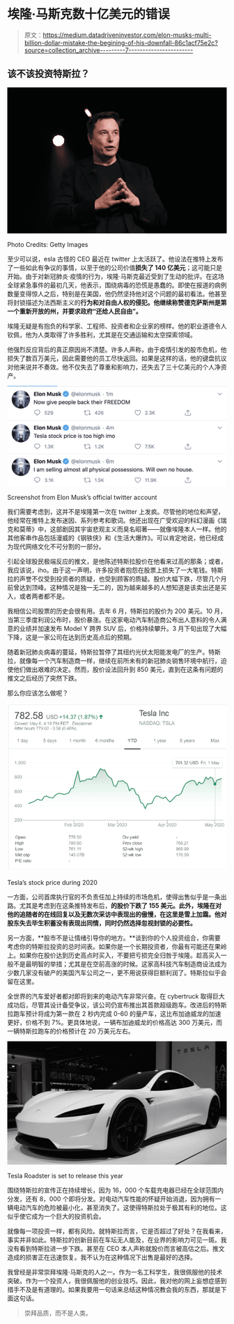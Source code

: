 # 埃隆·马斯克数十亿美元的错误

> 原文：<https://medium.datadriveninvestor.com/elon-musks-multi-billion-dollar-mistake-the-begining-of-his-downfall-86c1acf75e2c?source=collection_archive---------7----------------------->

## 该不该投资特斯拉？

![](img/b687a1a1b02c6863c463ef091e597722.png)

Photo Credits: Getty Images

至少可以说，esla 古怪的 CEO 最近在 twitter 上太活跃了。他设法在推特上发布了一些如此有争议的事情，以至于他的公司价值**损失了 140 亿美元**；这可能只是开始。由于对新冠肺炎·疫情的行为，埃隆·马斯克最近受到了生动的批评。在这场全球紧急事件的最初几天，他表示，围绕病毒的恐慌是愚蠢的。即使在报道的病例数量变得惊人之后，特别是在美国，他仍然坚持他对这个问题的最初看法。他甚至将封锁描述为法西斯主义的**行为和对自由人权的侵犯。他继续称赞德克萨斯州是第一个重新开放的州，并要求政府“还给人民自由”。**

埃隆无疑是有抱负的科学家、工程师、投资者和企业家的榜样。他的职业道德令人钦佩，他为人类取得了许多胜利，尤其是在交通运输和太空探索领域。

他强烈反应背后的真正原因尚不清楚。许多人声称，由于疫情引发的股市危机，他损失了数百万美元，因此需要他的员工尽快返回。如果是这样的话，他的键盘抗议对他来说并不奏效。他不仅失去了尊重和影响力，还失去了三十亿美元的个人净资产。

![](img/7eaad5030c9a6987d3db503d3ddef337.png)

Screenshot from Elon Musk’s official twitter account

我们需要考虑到，这并不是埃隆第一次在 twitter 上发疯。尽管他的地位和声望，他经常在推特上发布迷因、系列参考和歌词。他还出现在广受欢迎的科幻漫画《瑞克和莫蒂》中，这部剧因其宇宙悲观主义而臭名昭著——就像埃隆本人一样。他的其他客串作品包括漫威的《钢铁侠》和《生活大爆炸》。可以肯定地说，他已经成为现代网络文化不可分割的一部分。

引起全球股民极端反应的推文，是他陈述特斯拉股价在他看来过高的那条；或者，我应该说，iho。由于这一声明，许多投资者抱怨在股票上损失了一大笔钱。特斯拉的声誉不仅受到投资者的质疑，也受到顾客的质疑。股价大幅下跌，尽管几个月前曾达到顶峰。这种情况是独一无二的，因为越来越多的人想知道是该卖出还是买入，或者两者都不是。

我相信公司股票的历史会很有用。去年 6 月，特斯拉的股价为 200 美元。10 月，当第三季度利润公布时，股价暴涨。在这家电动汽车制造商公布出人意料的令人满意的业绩并加速发布 Model Y 跨界 SUV 后，价格持续攀升。3 月下旬出现了大幅下降，这是一家公司在达到历史高点后的预期。

随着新冠肺炎病毒的蔓延，特斯拉暂停了其纽约光伏太阳能发电厂的生产。特斯拉，就像每一个汽车制造商一样，继续在前所未有的新冠肺炎销售环境中航行，迫使他们做出艰难的决定。然而，股价设法回升到 850 美元，直到在这条有问题的推文之后经历了突然下跌。

那么你应该怎么做呢？

![](img/18f0d476dbfe85d501bded800cda1911.png)

Tesla’s stock price during 2020

一方面，公司首席执行官的不负责任加上持续的市场危机，使得出售似乎是一条出路。尤其是考虑到在这条推特发布后，**的股价下跌了 155 美元。此外，埃隆在对他的追随者的在线回复以及无数次采访中表现出的傲慢，在这里是雪上加霜。他对股东失去毕生积蓄没有表现出同情，同时仍然选择忽视封锁的必要性。**

另一方面，**股市不是让情绪引导你的地方。**谈到你的个人投资组合，你需要考虑你的特斯拉投资的总时间表。如果你是一个长期投资者，你最有可能还在果岭上。如果你在股价达到历史高点时买入，不要把亏损完全归咎于埃隆。趁高买入一般不是最明智的举措；尤其是在空前高涨的时候。这家高科技汽车制造商设法成为少数几家没有破产的美国汽车公司之一，更不用说获得巨额利润了。特斯拉似乎会留在这里。

全世界的汽车爱好者都对即将到来的电动汽车非常兴奋。在 cybertruck 取得巨大成功后，尽管其设计备受争议，该公司仍宣布推出其首款超级跑车。改进后的特斯拉跑车预计将成为第一款在 2 秒内完成 0-60 的量产车，这比布加迪威龙的加速更好，价格不到 7%。更具体地说，一辆布加迪威龙的价格高达 300 万美元，而一辆特斯拉跑车的价格预计在 20 万美元左右。

![](img/485ce82ed98d0cfdc137d46241f969eb.png)

Tesla Roadster is set to release this year

围绕特斯拉的宣传正在持续增长，因为 16，000 个车载充电器已经在全球范围内分发，还有 8，000 个即将分发。对电动汽车性能的怀疑开始消退，因为拥有一辆电动汽车的危险被最小化，甚至消失了。这使得特斯拉处于极其有利的地位。这似乎使它成为一个巨大的投资机会。

就像每一项投资一样，都有风险。就特斯拉而言，它是否超过了好处？在我看来，事实并非如此。特斯拉的创新目前在车坛无人能及，在业界的影响力可见一斑。我没有看到特斯拉进一步下跌。甚至在 CEO 本人声称就股价而言被高估之后。推文造成的损害正在迅速恢复。我不认为在这种情况下出售是最好的选择。

我曾经是非常崇拜埃隆·马斯克的人之一。作为一名工科学生，我很佩服他的技术突破。作为一个投资人，我很佩服他的创业技巧。因此，我对他的网上妄想症感到措手不及是有道理的。如果我要用一句话来总结这种情况教会我的东西，那就是下面这句话。

> 崇拜品质，而不是人类。